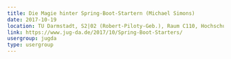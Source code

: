 ```yaml
---
title: Die Magie hinter Spring-Boot-Startern (Michael Simons)
date: 2017-10-19
location: TU Darmstadt, S2|02 (Robert-Piloty-Geb.), Raum C110, Hochschulstr. 10, 64289 Darmstadt
link: https://www.jug-da.de/2017/10/Spring-Boot-Starters/
usergroup: jugda
type: usergroup
---
```

